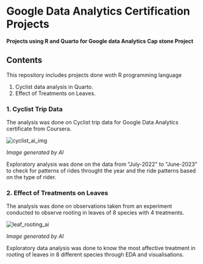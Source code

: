 # Google Data Analytics Certification Projects
**Projects using R  and Quarto for Google data Analytics Cap stone Project**

## Contents 
This repository includes projects done woth R programming language
1. Cyclist data analysis in Quarto.
2. Effect of Treatments on Leaves. 


### 1. Cyclist Trip Data

  The analysis was done on Cyclist trip data for Google Data Analytics certificate from Coursera.
  
  ![cyclist_ai_img](https://github.com/ajay333a/r_project_GDAC/assets/113278169/255fb6d1-6319-4f43-babf-d60444a203f0)
  
  *Image generated by AI*
  
Exploratory analysis was done on the data from "July-2022" to "June-2023" to check for patterns of rides throught the year and the ride patterns based on the type of rider.

### 2. Effect of Treatments on Leaves

  The analysis was done on observations taken from an experiment conducted to observe rooting in leaves of 8 species with 4 treatments. 

  ![leaf_rooting_ai](https://github.com/ajay333a/r_project_GDAC/assets/113278169/08b441f9-9fe4-4e86-a6a3-58e3c47e5fa0)

  *Image generated by AI*

Exploratory data analysis was done to know the most affective treatment in rooting of leaves in 8 different species through EDA and visualisations.



